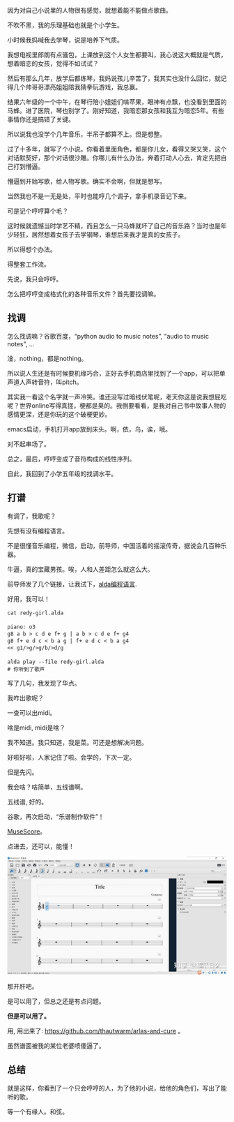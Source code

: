因为对自己小说里的人物很有感觉，就想着能不能做点歌曲。

不吹不黑，我的乐理基础也就是个小学生。

小时候我妈喊我去学琴，说是培养下气质。

我想电视里郎朗有点骚包，上课放到这个人女生都要叫，我心说这大概就是气质，想着暗恋的女孩，觉得不如试试？

然后有那么几年，放学后都练琴，我妈说孩儿辛苦了，我其实也没什么回忆，就记得几个帅哥哥漂亮姐姐陪我猜拳玩游戏，我总赢。

结果六年级的一个中午，在琴行陪小姐姐们啃苹果，眼神有点飘，也没看到里面的马蜂。进了医院，琴也别学了。刚好知道，我暗恋那女孩和我互为暗恋5年。有些事情你还是搞错了关键。

所以说我也没学个几年音乐，半吊子都算不上。但是想整。

过了十多年，就写了个小说。你看着里面角色，都是你儿女，看得又哭又笑，这个对话默契好，那个对话很沙雕。你哪儿有什么办法，奔着打动人心去，肯定先把自己打到懵逼。

懵逼到开始写歌，给人物写歌。确实不会啊，但就是想写。

当然我也不是一无是处，平时也能哼几个调子，拿手机录音记下来。

可是记个哼哼算个毛？

这时候就遗憾当时学艺不精，而且怎么一只马蜂就坏了自己的音乐路？当时也是年少轻狂，居然想着女孩子去学钢琴，谁想后来我才是真的女孩子。

所以得想个办法。

得整套工作流。

先说，我只会哼哼。

怎么把哼哼变成格式化的各种音乐文件？首先要找调嘛。

找调
-------------------------

怎么找调嘛？谷歌百度，“python audio to music notes”, "audio to music notes", ...

淦，nothing，都是nothing。

所以说人生还是有时候要机缘巧合，正好去手机商店里找到了一个app，可以把单声道人声转音符，叫pitch。

其实我一看这个名字就一声冷笑。谁还没写过暗线伏笔呢，老天你这是说我想屁吃呢？世界online写得真搓，梗都是臭的。我倒要看看，是我对自己书中故事人物的感情更深，还是你玩的这个破梗更妙。

emacs启动，手机打开app放到床头。啊，依，乌，诶，哦。

对不起串场了。

总之，最后，哼哼变成了音符构成的线性序列。

自此，我回到了小学五年级的找调水平。

打谱
--------------------

有调了，我歌呢？

先想有没有编程语言。

不是很懂音乐编程，微信，启动，前导师，中国活着的摇滚传奇，据说会几百种乐器。

牛逼，真的宝藏男孩。唉，人和人差距怎么就这么大。

前导师发了几个链接，让我试下，[alda编程语言](https://github.com/alda-lang/alda).
​

好用，我可以！

```shell
cat redy-girl.alda

piano: o3
g8 a b > c d e f+ g | a b > c d e f+ g4
g8 f+ e d c < b a g | f+ e d c < b a g4
<< g1/>g/>g/b/>d/g

alda play --file redy-girl.alda
# 你听到了歌声
```

写了几句，我发现了华点。

我咋出歌呢？

一查可以出midi。

啥是midi, midi是啥？

我不知道。我只知道，我是菜。可还是想解决问题。

好啦好啦，人家记住了啦。会学的，下次一定。

但是先闪。

我会啥？啥简单，五线谱啊。

五线谱, 好的。

谷歌，再次启动，“乐谱制作软件”！

[MuseScore](http://musescore.org/)。

点进去，还可以，能懂！

![muse-editor](static/muse-editor.jpg)

那开肝吧。

是可以用了，但总之还是有点问题。

**但是可以用了。**

用, 用出来了: https://github.com/thautwarm/arlas-and-cure 。

虽然谱面被我的某位老婆喷傻逼了。

总结
---------------

就是这样，你看到了一个只会哼哼的人，为了他的小说，给他的角色们，写出了能听的歌。

等一个有缘人。和弦。